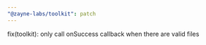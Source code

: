```yaml
---
"@zayne-labs/toolkit": patch
---
```


fix(toolkit): only call onSuccess callback when there are valid files
